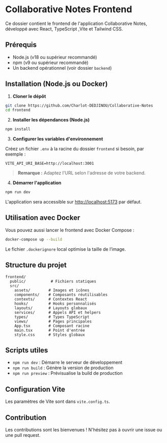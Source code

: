 # Collaborative Notes Frontend

Ce dossier contient le frontend de l'application Collaborative Notes, développé avec React, TypeScript ,Vite et Tailwind CSS.

## Prérequis

- Node.js (v18 ou supérieur recommandé)
- npm (v9 ou supérieur recommandé)
- Un backend opérationnel (voir dossier `backend`)

## Installation (Node.js ou Docker)

1. **Cloner le dépôt**

```bash
git clone https://github.com/Charlot-DEDJINOU/Collaborative-Notes
cd frontend
```


2. **Installer les dépendances (Node.js)**
```bash
npm install
```

3. **Configurer les variables d'environnement**

Créez un fichier `.env` à la racine du dossier `frontend` si besoin, par exemple :

```env
VITE_API_URI_BASE=http://localhost:3001
```

> **Remarque :** Adaptez l'URL selon l'adresse de votre backend.


4. **Démarrer l'application**
```bash
npm run dev
```
L'application sera accessible sur [http://localhost:5173](http://localhost:5173) par défaut.

## Utilisation avec Docker

Vous pouvez aussi lancer le frontend avec Docker Compose :
```bash
docker-compose up --build
```
Le fichier `.dockerignore` local optimise la taille de l’image.

## Structure du projet

```
frontend/
  public/           # Fichiers statiques
  src/
    assets/        # Images et icônes
    components/    # Composants réutilisables
    contexts/      # Contextes React
    hooks/         # Hooks personnalisés
    layouts/       # Layouts globaux
    services/      # Appels API et helpers
    types/         # Types TypeScript
    views/         # Pages principales
    App.tsx        # Composant racine
    main.tsx       # Point d'entrée
    style.css      # Styles globaux
```

## Scripts utiles

- `npm run dev` : Démarre le serveur de développement
- `npm run build` : Génère la version de production
- `npm run preview` : Prévisualise la build de production

## Configuration Vite

Les paramètres de Vite sont dans `vite.config.ts`.

## Contribution

Les contributions sont les bienvenues ! N'hésitez pas à ouvrir une issue ou une pull request.